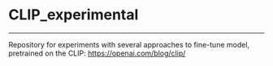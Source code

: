 # CLIP_experimental
---
Repository for experiments with several approaches to fine-tune model, pretrained on the CLIP:  https://openai.com/blog/clip/
